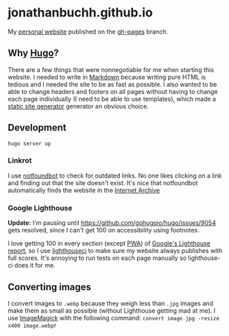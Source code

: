 # jonathanbuchh.github.io

My [personal website](https://buchh.org) published on the [gh-pages](https://github.com/JonathanBuchh/jonathanbuchh.github.io/tree/gh-pages) branch.

## Why [Hugo](https://gohugo.io)?

There are a few things that were nonnegotiable for me when starting this website. I needed to write in [Markdown](https://en.wikipedia.org/wiki/Markdown) because writing pure HTML is tedious and I needed the site to be as fast as possible. I also wanted to be able to change headers and footers on all pages without having to change each page individually (I need to be able to use templates), which made a [static site generator](https://en.wikipedia.org/wiki/Web_template_system#Static_site_generators) generator an obvious choice.

## Development

`hugo server up`

### Linkrot

I use [notfoundbot](https://github.com/tmcw/notfoundbot) to check for outdated links. No one likes clicking on a link and finding out that the site doesn't exist. It's nice that notfoundbot automatically finds the website in the [Internet Archive](https://archive.org/)

### Google Lighthouse

**Update:** I'm pausing until https://github.com/gohugoio/hugo/issues/9054 gets resolved, since I can't get 100 on accessibility using footnotes.

I love getting 100 in every section (except [PWA](https://developers.google.com/web/ilt/pwa/lighthouse-pwa-analysis-tool)) of [Google's Lighthouse report](https://developers.google.com/web/tools/lighthouse/), so I use [lighthouseci](https://github.com/GoogleChrome/lighthouse-ci) to make sure my website always publishes with full scores. It's annoying to run tests on each page manually so lighthouse-ci does it for me.

## Converting images

I convert images to `.webp` because they weigh less than `.jpg` images and make them as small as possible (without Lighthouse getting mad at me). I use [ImageMagick](https://imagemagick.org/) with the following command: `convert image.jpg -resize x400 image.webp`r
